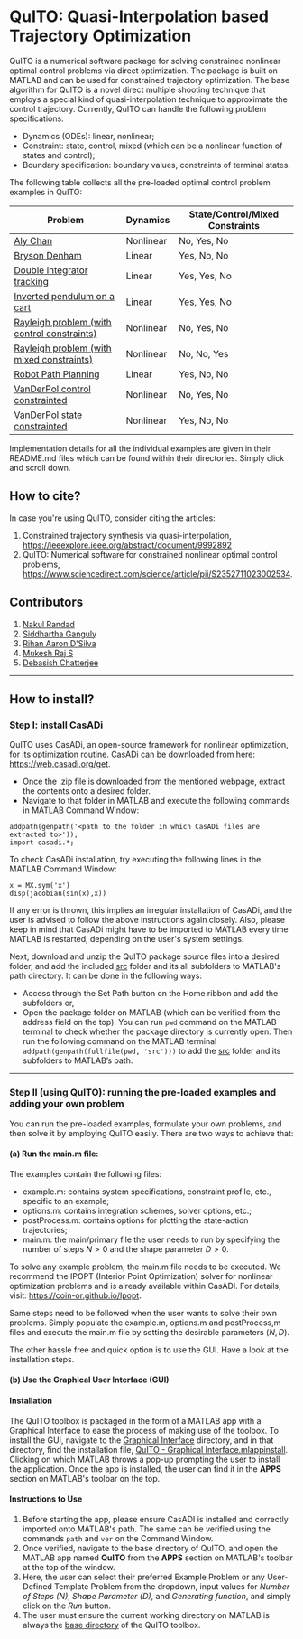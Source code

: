 # QuITO: Quasi-Interpolation based Trajectory Optimization 
 
QuITO is a numerical software package for solving constrained nonlinear optimal control problems via direct optimization. The package is built on MATLAB and can be used for constrained trajectory optimization. The base algorithm for QuITO is a novel direct multiple shooting technique that employs a special kind of quasi-interpolation technique to approximate the control trajectory. Currently, QuITO can handle the following problem specifications: 

* Dynamics (ODEs): linear, nonlinear;
* Constraint: state, control, mixed (which can be a nonlinear function of states and control);
* Boundary specification: boundary values, constraints of terminal states.

The following table collects all the pre-loaded optimal control problem examples in QuITO:

| Problem | Dynamics | State/Control/Mixed Constraints | 
| ------------- | ------------- | ------------------------------- |
| [Aly Chan](./examples/Aly%20Chan/)  | Nonlinear  |       No, Yes, No                         |
| [Bryson Denham](./examples/Bryson%20Denham/)  | Linear  |                Yes, No, No              |
| [Double integrator tracking](./examples/Double%20integrator%20tracking/)  | Linear  |    Yes, Yes, No  |        
| [Inverted pendulum on a cart](./examples/Inverted%20pendulum%20on%20a%20cart/)  | Linear  | Yes, Yes, No  |
| [Rayleigh problem (with control constraints)](./examples/Rayleigh%20problem%20(with%20control%20constraints)/)  | Nonlinear  | No, Yes, No  |
| [Rayleigh problem (with mixed constraints)](./examples/Rayleigh%20problem%20(with%20mixed%20constraints)/)   | Nonlinear  | No, No, Yes |
| [Robot Path Planning](./examples/Robot%20Path%20Planning/)  | Linear  | Yes, No, No  |
| [VanDerPol control constrainted](./examples/VanDerPol%20control%20constrained/)  | Nonlinear  | No, Yes, No  |
| [VanDerPol state constrainted](./examples/VanDerPol%20state%20constrained/)  | Nonlinear  | Yes, No, No  |

Implementation details for all the individual examples are given in their README.md files which can be found within their directories. Simply click and scroll down.

## How to cite?
In case you're using QuITO, consider citing the articles: 
1) Constrained trajectory synthesis via quasi-interpolation, https://ieeexplore.ieee.org/abstract/document/9992892
2) QuITO: Numerical software for constrained nonlinear optimal control problems, https://www.sciencedirect.com/science/article/pii/S2352711023002534.

## Contributors

1) [Nakul Randad](https://nakulrandad.github.io/)
2) [Siddhartha Ganguly](https://sites.google.com/view/siddhartha-ganguly)
3) [Rihan Aaron D'Silva](https://www.linkedin.com/in/rihan-aaron-d-silva/)
4) [Mukesh Raj S](https://www.linkedin.com/in/mukesh-raj-s-658117221/)
5) [Debasish Chatterjee](https://www.sc.iitb.ac.in/~chatterjee/master/homepage/index.html)

---

## How to install?

### Step I: install CasADi
QuITO uses CasADi, an open-source framework for nonlinear optimization, for its optimization routine. CasADi can be downloaded from here: https://web.casadi.org/get. 
- Once the .zip file is downloaded from the mentioned webpage, extract the contents onto a desired folder.  
- Navigate to that folder in MATLAB and execute the following commands in MATLAB Command Window:
```
addpath(genpath('<path to the folder in which CasADi files are extracted to>'));
import casadi.*;
``` 

To check CasADi installation, try executing the following lines in the MATLAB Command Window:
```
x = MX.sym('x')
disp(jacobian(sin(x),x))
```
If any error is thrown, this implies an irregular installation of CasADi, and the user is advised to follow the above instructions again closely. Also, please keep in mind that CasADi might have to be imported to MATLAB every time MATLAB is restarted, depending on the user's system settings.


Next, download and unzip the QuITO package source files into a  desired folder, and add the included [src](./src/) folder and its all subfolders to MATLAB's path directory. It can be done in the following ways:
- Access through the Set Path button on the Home ribbon and add the subfolders or,
- Open the package folder on MATLAB (which can be verified from the address field on the top). You can run `pwd` command on the MATLAB terminal to check whether the package directory is currently open. Then run the following command on the MATLAB terminal `addpath(genpath(fullfile(pwd, 'src')))` to add the [src](./src) folder and its subfolders to MATLAB’s path.

---

### Step II (using QuITO): running the pre-loaded examples and adding your own problem

You can run the pre-loaded examples, formulate your own problems, and then solve it by employing QuITO easily. There are two ways to achieve that: 

#### (a) Run the main.m file: 

The examples contain the following files: <br>

* example.m: contains system specifications, constraint profile, etc., specific to an example;
* options.m: contains integration schemes, solver options, etc.;
* postProcess.m: contains options for plotting the state-action trajectories;
* main.m: the main/primary file the user needs to run by specifying the number of steps $N>0$ and the shape parameter $D>0$.

To solve any example problem, the main.m file needs to be executed. We recommend the IPOPT (Interior Point Optimization) solver for nonlinear optimization problems and is already available within CasADI. For details, visit: https://coin-or.github.io/Ipopt.

Same steps need to be followed when the user wants to solve their own problems. Simply populate the example.m, options.m and postProcess,m files and execute the main.m file by setting the desirable parameters $(N,D)$. 

The other hassle free and quick option is to use the GUI. Have a look at the installation steps. 


#### (b) Use the Graphical User Interface (GUI)

#### Installation
The QuITO toolbox is packaged in the form of a MATLAB app with a Graphical Interface to ease the process of making use of the toolbox. To install the GUI, navigate to the [Graphical Interface](./Graphical%20Interface/) directory, and in that directory, find the installation file, [QuITO - Graphical Interface.mlappinstall](./Graphical%20Interface/QuITO%20-%20Graphical%20Interface.mlappinstall). Clicking on which MATLAB throws a pop-up prompting the user to install the application. Once the app is installed, the user can find it in the **APPS** section on MATLAB's toolbar on the top. 

#### Instructions to Use
1) Before starting the app, please ensure CasADI is installed and correctly imported onto MATLAB's path. The same can be verified using the commands `path` and `ver` on the Command Window.
2) Once verified, navigate to the base directory of QuITO, and open the MATLAB app named **QuITO** from the **APPS** section on MATLAB's toolbar at the top of the window.
3) Here, the user can select their preferred Example Problem or any User-Defined Template Problem from the dropdown, input values for _Number of Steps (N)_, _Shape Parameter (D)_, and _Generating function_, and simply click on the _Run_ button.
4) The user must ensure the current working directory on MATLAB is always the [base directory](./) of the QuITO toolbox.
